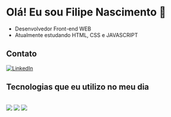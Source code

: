 # Olá! Eu sou Filipe Nascimento 👋

- Desenvolvedor Front-end WEB
- Atualmente estudando HTML, CSS e JAVASCRIPT

## Contato

[![LinkedIn](https://img.shields.io/badge/LinkedIn-0077B5?style=for-the-badge&logo=linkedin&logoColor=white)](https://www.linkedin.com/in/filipe-nascimento-3a01481a6)

## Tecnologias que eu utilizo no meu dia

<div style="display: inlineblock"><br/>
  <img align="center alt="HTML" src="https://img.shields.io/badge/HTML-239120?style=for-the-badge&logo=html5&logoColor=white" />
  <img align="center alt="CSS" src="https://img.shields.io/badge/CSS-239120?&style=for-the-badge&logo=css3&logoColor=white" />
  <img align="center alt="html5" src="https://img.shields.io/badge/JavaScript-F7DF1E?style=for-the-badge&logo=javascript&logoColor=black" />
</div><br/>
